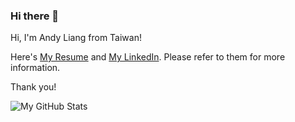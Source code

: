 ### Hi there 👋

<!--
**andyliangtw/andyliangtw** is a ✨ _special_ ✨ repository because its `README.md` (this file) appears on your GitHub profile.

Here are some ideas to get you started:

- 🔭 I’m currently working on ...
- 🌱 I’m currently learning ...
- 👯 I’m looking to collaborate on ...
- 🤔 I’m looking for help with ...
- 💬 Ask me about ...
- 📫 How to reach me: ...
- 😄 Pronouns: ...
- ⚡ Fun fact: ...
-->

Hi, I'm Andy Liang from Taiwan!

Here's [My Resume](https://www.cakeresume.com/andyliangtw) and [My LinkedIn](https://www.linkedin.com/in/andyliangtw/). Please refer to them for more information.

Thank you!

![My GitHub Stats](https://github-readme-stats.vercel.app/api?username=andyliangtw&count_private=true&show_icons=true&theme=react)

<!--
![Top Langs](https://getusetprofile.vercel.app/api/top-langs/?username=andyliangtw&layout=compact&hide=html&theme=react)
-->
